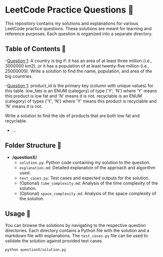 # LeetCode Practice Questions 🚀

This repository contains my solutions and explanations for various LeetCode practice questions. These solutions are meant for learning and reference purposes. Each question is organized into a separate directory.

## Table of Contents 📜

 -[Question 1](./Question1/):
  A country is big if:
  it has an area of at least three million (i.e., 3000000 km2), or
  it has a population of at least twenty-five million (i.e., 25000000).
  Write a solution to find the name, population, and area of the big countries.

-[Question 1](./Question2/):
  product_id is the primary key (column with unique values) for this table.
  low_fats is an ENUM (category) of type ('Y', 'N') where 'Y' means this product is low fat and 'N' means it is not.
  recyclable is an ENUM (category) of types ('Y', 'N') where 'Y' means this product is recyclable and 'N' means it is not.
 

Write a solution to find the ids of products that are both low fat and recyclable.
- ...

## Folder Structure 📂

- **/questionX/**
  - `solution.py`: Python code containing my solution to the question.
  - `explanation.md`: Detailed explanation of the approach and algorithm used.
  - `test_cases.py`: Test cases and expected outputs for the solution.
  - (Optional) `time_complexity.md`: Analysis of the time complexity of the solution.
  - (Optional) `space_complexity.md`: Analysis of the space complexity of the solution.

## Usage 🚀

You can browse the solutions by navigating to the respective question directories. Each directory contains a Python file with the solution and a markdown file with explanations. The `test_cases.py` file can be used to validate the solution against provided test cases.

```bash
python questionX/solution.py
